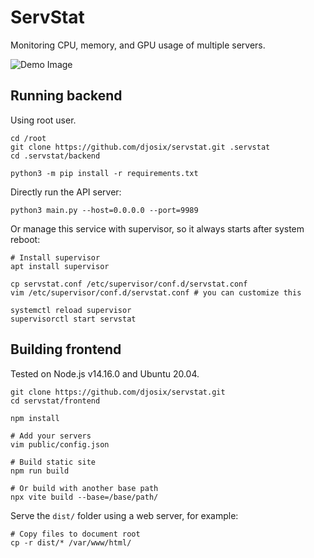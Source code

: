 # ServStat

Monitoring CPU, memory, and GPU usage of multiple servers.

![Demo Image](https://user-images.githubusercontent.com/17045050/81972895-dfd6bc00-9655-11ea-9e1c-bda752e6b6bc.png)

## Running backend

Using root user.

```shell
cd /root
git clone https://github.com/djosix/servstat.git .servstat
cd .servstat/backend

python3 -m pip install -r requirements.txt
```

Directly run the API server:

```shell
python3 main.py --host=0.0.0.0 --port=9989
```

Or manage this service with supervisor, so it always starts after system reboot:

```shell
# Install supervisor
apt install supervisor

cp servstat.conf /etc/supervisor/conf.d/servstat.conf
vim /etc/supervisor/conf.d/servstat.conf # you can customize this

systemctl reload supervisor
supervisorctl start servstat
```

## Building frontend

Tested on Node.js v14.16.0 and Ubuntu 20.04.

```shell
git clone https://github.com/djosix/servstat.git
cd servstat/frontend

npm install

# Add your servers
vim public/config.json

# Build static site
npm run build

# Or build with another base path
npx vite build --base=/base/path/
```

Serve the `dist/` folder using a web server, for example:

```shell
# Copy files to document root
cp -r dist/* /var/www/html/
```
